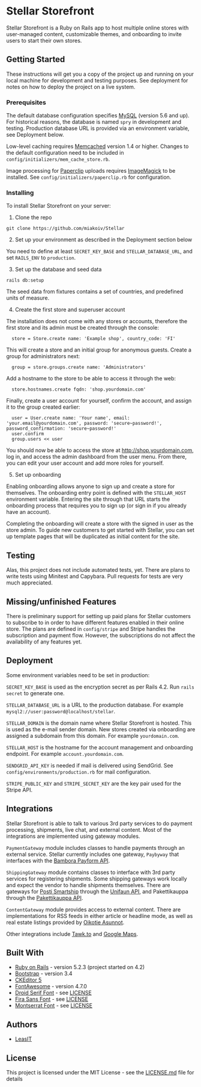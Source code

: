 # Stellar Storefront

Stellar Storefront is a Ruby on Rails app to host multiple online stores with user-managed content, customizable themes, and onboarding to invite users to start their own stores.

## Getting Started

These instructions will get you a copy of the project up and running on your local machine for development and testing purposes. See deployment for notes on how to deploy the project on a live system.

### Prerequisites

The default database configuration specifies [MySQL](https://www.mysql.com) (version 5.6 and up). For historical reasons, the database is named `spry` in development and testing. Production database URL is provided via an environment variable, see Deployment below.

Low-level caching requires [Memcached](https://memcached.org/) version 1.4 or higher. Changes to the default configuration need to be included in `config/initializers/mem_cache_store.rb`.

Image processing for [Paperclip](https://github.com/thoughtbot/paperclip) uploads requires [ImageMagick](https://imagemagick.org) to be installed. See `config/initializers/paperclip.rb` for configuration.

### Installing

To install Stellar Storefront on your server:

1. Clone the repo

  ```
  git clone https://github.com/miakoiv/Stellar
  ```

2. Set up your environment as described in the Deployment section below

  You need to define at least `SECRET_KEY_BASE` and `STELLAR_DATABASE_URL`, and set `RAILS_ENV` to `production`.

3. Set up the database and seed data

  ```
  rails db:setup
  ```
  The seed data from fixtures contains a set of countries, and predefined units of measure.

4. Create the first store and superuser account

  The installation does not come with any stores or accounts, therefore the first store and its admin must be created through the console:

  ```
    store = Store.create name: 'Example shop', country_code: 'FI'
  ```
  This will create a store and an initial group for anonymous guests. Create a group for administrators next:
  ```
    group = store.groups.create name: 'Administrators'
  ```

  Add a hostname to the store to be able to access it through the web:
  ```
    store.hostnames.create fqdn: 'shop.yourdomain.com'
  ```

  Finally, create a user account for yourself, confirm the account, and assign it to the group created earlier:
  ```
    user = User.create name: 'Your name', email: 'your.email@yourdomain.com', password: 'secure~password!', password_confirmation: 'secure~password!'
    user.confirm
    group.users << user
  ```
  You should now be able to access the store at http://shop.yourdomain.com, log in, and access the admin dashboard from the user menu. From there, you can edit your user account and add more roles for yourself.

5. Set up onboarding

  Enabling onboarding allows anyone to sign up and create a store for themselves. The onboarding entry point is defined with the `STELLAR_HOST` environment variable. Entering the site through that URL starts the onboarding process that requires you to sign up (or sign in if you already have an account).

  Completing the onboarding will create a store with the signed in user as the store admin. To guide new customers to get started with Stellar, you can set up template pages that will be duplicated as initial content for the site.

## Testing

Alas, this project does not include automated tests, yet. There are plans to write tests using Minitest and Capybara. Pull requests for tests are very much appreciated.

## Missing/unfinished Features

There is preliminary support for setting up paid plans for Stellar customers to subscribe to in order to have different features enabled in their online store. The plans are defined in `config/stripe` and Stripe handles the subscription and payment flow. However, the subscriptions do not affect the availability of any features yet.

## Deployment

Some environment variables need to be set in production:

`SECRET_KEY_BASE` is used as the encryption secret as per Rails 4.2. Run `rails secret` to generate one.

`STELLAR_DATABASE_URL` is a URL to the production database. For example `mysql2://user:password@localhost/stellar`.

`STELLAR_DOMAIN` is the domain name where Stellar Storefront is hosted. This is used as the e-mail sender domain. New stores created via onboarding are assigned a subdomain from this domain. For example `yourdomain.com`.

`STELLAR_HOST` is the hostname for the account management and onboarding endpoint. For example `account.yourdomain.com`.

`SENDGRID_API_KEY` is needed if mail is delivered using SendGrid. See `config/environments/production.rb` for mail configuration.

`STRIPE_PUBLIC_KEY` and `STRIPE_SECRET_KEY` are the key pair used for the Stripe API.

## Integrations

Stellar Storefront is able to talk to various 3rd party services to do payment processing, shipments, live chat, and external content. Most of the integrations are implemented using gateway modules.

`PaymentGateway` module includes classes to handle payments through an external service. Stellar currently includes one gateway, `Paybyway` that interfaces with the [Bambora Payform API](https://www.bambora.com/fi/fi/online/).

`ShippingGateway` module contains classes to interface with 3rd party services for registering shipments. Some shipping gateways work locally and expect the vendor to handle shipments themselves. There are gateways for [Posti Smartship](https://www.posti.fi/en/for-businesses/improve-logistics/digital-services-and-interfaces/smartship) through the [Unifaun API](), and Pakettikauppa through the [Pakettikauppa API](https://www.pakettikauppa.fi).

`ContentGateway` module provides access to external content. There are implementations for RSS feeds in either article or headline mode, as well as real estate listings provided by [Oikotie Asunnot](https://asunnot.oikotie.fi).

Other integrations include [Tawk.to](https://www.tawk.to) and [Google Maps](https://developers.google.com/maps/documentation/javascript/tutorial).

## Built With

* [Ruby on Rails](https://rubyonrails.org/) - version 5.2.3 (project started on 4.2)
* [Bootstrap](https://getbootstrap.com/docs/3.4/) - version 3.4
* [CKEditor 5](https://ckeditor.com/ckeditor-5/)
* [FontAwesome](https://fontawesome.com/v4.7.0/) - version 4.7.0
* [Droid Serif Font](https://www.fontsquirrel.com/fonts/droid-serif) - see [LICENSE](https://www.fontsquirrel.com/license/droid-serif)
* [Fira Sans Font](https://www.fontsquirrel.com/fonts/fira-sans) - see [LICENSE](https://www.fontsquirrel.com/license/fira-sans)
* [Montserrat Font](https://www.fontsquirrel.com/fonts/montserrat) - see [LICENSE](https://www.fontsquirrel.com/license/montserrat)

## Authors

* [LeasIT](https://leasit.fi)

## License

This project is licensed under the MIT License - see the [LICENSE.md](LICENSE.md) file for details
